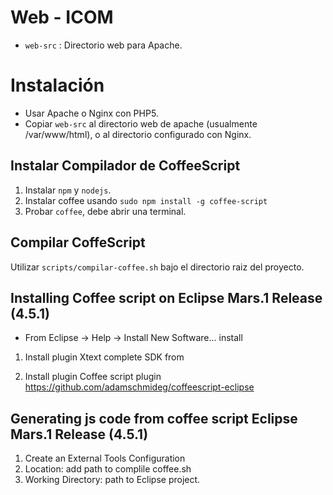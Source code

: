 # Web - ICOM

* `web-src` : Directorio web para Apache.

# Instalación

* Usar Apache o Nginx con PHP5.
* Copiar `web-src` al directorio web de apache (usualmente /var/www/html), o al directorio configurado con Nginx.

## Instalar Compilador de CoffeeScript

1. Instalar `npm` y `nodejs`.
2. Instalar coffee usando `sudo npm install -g coffee-script`
3. Probar `coffee`, debe abrir una terminal.

## Compilar CoffeScript

Utilizar `scripts/compilar-coffee.sh` bajo el directorio raiz del proyecto.


## Installing Coffee script on Eclipse Mars.1 Release (4.5.1)

* From Eclipse -> Help -> Install New Software... install

1. Install plugin Xtext complete SDK from 

2. Install plugin Coffee script plugin https://github.com/adamschmideg/coffeescript-eclipse

## Generating js code from coffee script Eclipse Mars.1 Release (4.5.1)

1. Create an External Tools Configuration
2. Location: add path to complile coffee.sh
3. Working Directory: path to Eclipse project.




